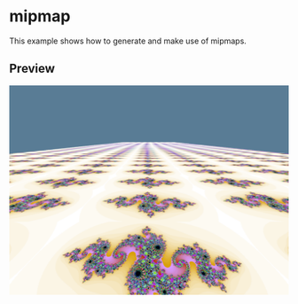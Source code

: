 # mipmap

This example shows how to generate and make use of mipmaps.

## Preview

![Mipmap preview](./output.png)

